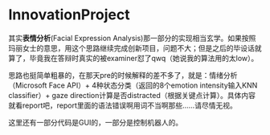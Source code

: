# InnovationProject
其实**表情分析**(Facial Expression Analysis)那一部分的实现相当玄学。如果按照玛丽女士的意思，用这个思路继续完成创新项目，问题不大；但是之后的毕设话就算了，毕竟我在答辩时真实的被examiner怼了qwq（她说我的算法用的太low）。

思路也挺简单粗暴的，在那天pre的时候解释的差不多了，就是：情绪分析（Microsoft Face API）+ 4种状态分类（返回的8个emotion intensity输入KNN classifier）+ gaze direction计算是否distracted（根据关键点计算）。具体内容就看report吧，report里面的语法错误啊用词不当啊那些……请尽情无视。

这里还有一部分代码是GUI的，一部分是控制机器人的。
